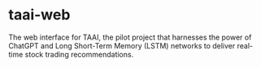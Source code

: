 # taai-web
The web interface for TAAI, the pilot project that harnesses the power of ChatGPT and Long Short-Term Memory (LSTM) networks to deliver real-time stock trading recommendations.
